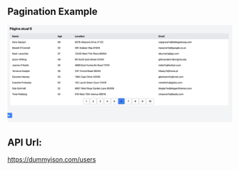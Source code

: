 ## Pagination Example

![Pagination](pagination.jpeg 'Pagination')

## API Url:

https://dummyjson.com/users
